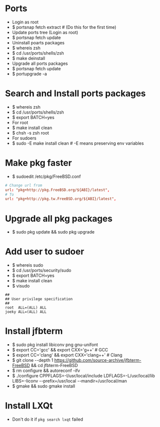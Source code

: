 Ports
=====
* Login as root
* $ portsnap fetch extract # (Do this for the first time)
* Update ports tree (Login as root)
* $ portsnap fetch update
* Uninstall poarts packages
* $ whereis zsh
* $ cd /usr/ports/shells/zsh
* $ make deinstall
* Upgrade all ports packages
* $ portsnap fetch update
* $ portupgrade -a

Search and Install ports packages
=====
* $ whereis zsh
* $ cd /usr/ports/shells/zsh
* $ export BATCH=yes
* For root
* $ make install clean
* $ chsh -s zsh root
* For sudoers
* $ sudo -E make install clean # -E means preserving env variables

Make pkg faster
=====
* $ sudoedit /etc/pkg/FreeBSD.conf
```conf
# Change url from
url: "pkg+http://pkg.FreeBSD.org/${ABI}/latest",
# To
url: "pkg+http://pkg.tw.FreeBSD.org/${ABI}/latest",
```

Upgrade all pkg packages
=====
* $ sudo pkg update && sudo pkg upgrade

Add user to sudoer
=====
* $ whereis sudo
* $ cd /usr/ports/security/sudo
* $ export BATCH=yes
* $ make install clean
* $ visudo
```sudoers
##
## User privilege specification
##
root  ALL=(ALL) ALL
joeky ALL=(ALL) ALL
```

Install jfbterm
=====
* $ sudo pkg install libiconv png gnu-unifont
* $ export CC='gcc' && export CXX='g++' # GCC
* $ export CC='clang' && export CXX='clang++' # Clang
* $ git clone --depth 1 https://github.com/source-archive/jfbterm-FreeBSD && cd jfbterm-FreeBSD
* $ rm configure && autoreconf -ifv
* $ ./configure CPPFLAGS=-I/usr/local/include LDFLAGS=-L/usr/local/lib LIBS=-liconv --prefix=/usr/local --mandir=/usr/local/man
* $ gmake && sudo gmake install

Install LXQt
=====
* Don't do it if `pkg search lxqt` failed
